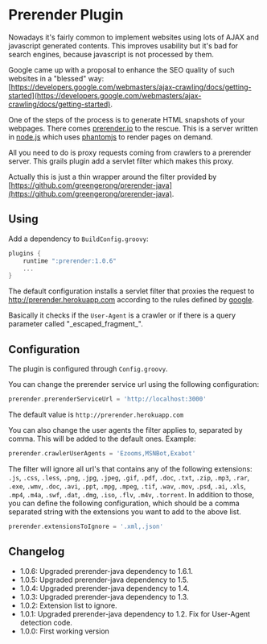 # Prerender Plugin


Nowadays it's fairly common to implement websites using lots of AJAX and javascript generated contents. This improves usability but it's bad for search engines, because javascript is not processed by them.

Google came up with a proposal to enhance the SEO quality of such websites in a  "blessed" way: [https://developers.google.com/webmasters/ajax-crawling/docs/getting-started](https://developers.google.com/webmasters/ajax-crawling/docs/getting-started).

One of the steps of the process is to generate HTML snapshots of your webpages. There comes [prerender.io](http://prerender.io) to the rescue. This is a server written in [node.js](http://nodejs.org) which uses [phantomjs](http://phantomjs.org) to render pages on demand.

All you need to do is proxy requests coming from crawlers to a prerender server. This grails plugin add a servlet filter which makes this proxy.

Actually this is just a thin wrapper around the filter provided by [https://github.com/greengerong/prerender-java](https://github.com/greengerong/prerender-java).

## Using

Add a dependency to `BuildConfig.groovy`:
```groovy
plugins {
	runtime ":prerender:1.0.6"
	...
}
```

The default configuration installs a servlet filter that proxies the request to http://prerender.herokuapp.com according to the rules defined by [google](https://developers.google.com/webmasters/ajax-crawling/docs/getting-started).

Basically it checks if the `User-Agent` is a crawler or if there is a query parameter called "\_escaped\_fragment\_".

## Configuration

The plugin is configured through `Config.groovy`.

You can change the prerender service url using the following configuration:
```groovy
prerender.prerenderServiceUrl = 'http://localhost:3000'
```

The default value is `http://prerender.herokuapp.com`

You can also change the user agents the filter applies to, separated by comma. This will be added to the default ones. Example: 
```groovy
prerender.crawlerUserAgents = 'Ezooms,MSNBot,Exabot'
```

The filter will ignore all url's that contains any of the following extensions: `.js`, `.css`, `.less`, `.png`, `.jpg`, `.jpeg`, `.gif`, `.pdf`, `.doc`, `.txt`, `.zip`, `.mp3`, `.rar`, `.exe`, `.wmv`, `.doc`, `.avi`, `.ppt`, `.mpg`, `.mpeg`, `.tif`, `.wav`, `.mov`, `.psd`, `.ai`, `.xls`, `.mp4`, `.m4a`, `.swf`, `.dat`, `.dmg`, `.iso`, `.flv`, `.m4v`, `.torrent`.
In addition to those, you can define the following configuration, which should be a comma separated string with the extensions you want to add to the above list.
```groovy
prerender.extensionsToIgnore = '.xml,.json'
```

## Changelog

* 1.0.6: Upgraded prerender-java dependency to 1.6.1.
* 1.0.5: Upgraded prerender-java dependency to 1.5.
* 1.0.4: Upgraded prerender-java dependency to 1.4.
* 1.0.3: Upgraded prerender-java dependency to 1.3.
* 1.0.2: Extension list to ignore.
* 1.0.1: Upgraded prerender-java dependency to 1.2. Fix for User-Agent detection code.
* 1.0.0: First working version

